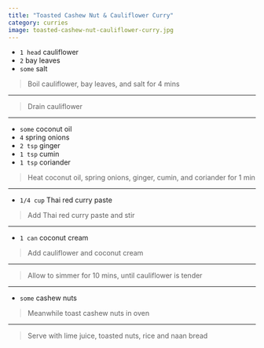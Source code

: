 ```yaml
---
title: "Toasted Cashew Nut & Cauliflower Curry"
category: curries
image: toasted-cashew-nut-cauliflower-curry.jpg
---
```



* `1 head` cauliflower
* `2` bay leaves
* `some` salt

> Boil cauliflower, bay leaves, and salt for 4 mins

---

> Drain cauliflower

---

* `some` coconut oil
* `4` spring onions
* `2 tsp` ginger
* `1 tsp` cumin
* `1 tsp` coriander

> Heat  coconut oil, spring onions, ginger, cumin, and coriander  for 1 min

---

* `1/4 cup` Thai red curry paste

> Add Thai red curry paste  and stir

---

* `1 can` coconut cream

> Add cauliflower and coconut cream

---

> Allow to simmer for 10 mins, until cauliflower is tender

---

* `some` cashew nuts

> Meanwhile toast cashew nuts in oven

---

> Serve with lime juice, toasted nuts, rice and naan bread

